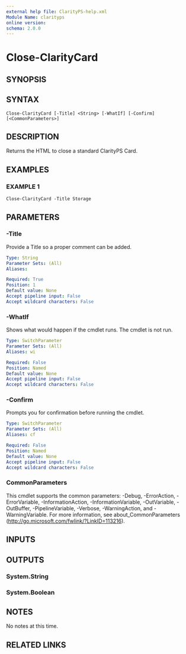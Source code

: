 ```yaml
---
external help file: ClarityPS-help.xml
Module Name: clarityps
online version:
schema: 2.0.0
---
```


# Close-ClarityCard

## SYNOPSIS

## SYNTAX

```
Close-ClarityCard [-Title] <String> [-WhatIf] [-Confirm] [<CommonParameters>]
```

## DESCRIPTION
Returns the HTML to close a standard ClarityPS Card.

## EXAMPLES

### EXAMPLE 1
```
Close-ClarityCard -Title Storage
```

## PARAMETERS

### -Title
Provide a Title so a proper comment can be added.

```yaml
Type: String
Parameter Sets: (All)
Aliases:

Required: True
Position: 1
Default value: None
Accept pipeline input: False
Accept wildcard characters: False
```

### -WhatIf
Shows what would happen if the cmdlet runs.
The cmdlet is not run.

```yaml
Type: SwitchParameter
Parameter Sets: (All)
Aliases: wi

Required: False
Position: Named
Default value: None
Accept pipeline input: False
Accept wildcard characters: False
```

### -Confirm
Prompts you for confirmation before running the cmdlet.

```yaml
Type: SwitchParameter
Parameter Sets: (All)
Aliases: cf

Required: False
Position: Named
Default value: None
Accept pipeline input: False
Accept wildcard characters: False
```

### CommonParameters
This cmdlet supports the common parameters: -Debug, -ErrorAction, -ErrorVariable, -InformationAction, -InformationVariable, -OutVariable, -OutBuffer, -PipelineVariable, -Verbose, -WarningAction, and -WarningVariable.
For more information, see about_CommonParameters (http://go.microsoft.com/fwlink/?LinkID=113216).

## INPUTS

## OUTPUTS

### System.String

### System.Boolean

## NOTES
No notes at this time.

## RELATED LINKS
